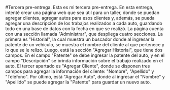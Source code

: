 #Tercera pre-entrega.
Esta es mi tercera  pre-entrega. En esta entrega, intenté crear una página web que sea útil para un taller, donde se puedan agregar clientes, agregar autos para esos clientes y, además, se pueda agregar una descripción de los trabajos realizados a cada auto, guardando todo en una base de datos con la fecha en que se realizó.
La página cuenta con una sección llamada "Administrar", que despliega cuatro secciones. La primera es "Historial", la cual muestra un buscador donde al ingresar la patente de un vehículo, se muestra el nombre del cliente al que pertenece y lo que se le relizo.
Luego, está la sección "Agregar Historial", que tiene dos campos. En el campo "Patente" se debe ingresar la patente del auto, y en el campo "Descripción" se brinda información sobre el trabajo realizado en el auto.
El tercer apartado es "Agregar Cliente", donde se disponen tres campos para agregar la información del cliente: "Nombre", "Apellido" y "Teléfono".
Por último, está "Agregar Auto", donde al ingresar el "Nombre" y  "Apellido" se puede agregar la  "Patente" para guardar un nuevo auto.
